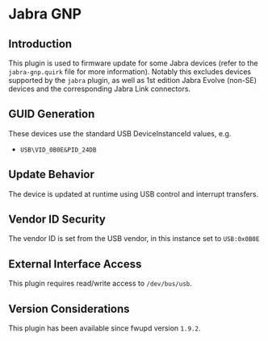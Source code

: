 # Jabra GNP

## Introduction

This plugin is used to firmware update for some Jabra devices
(refer to the `jabra-gnp.quirk` file for more information).
Notably this excludes devices supported by the `jabra` plugin,
as well as 1st edition Jabra Evolve (non-SE) devices and the
corresponding Jabra Link connectors.

## GUID Generation

These devices use the standard USB DeviceInstanceId values, e.g.

* `USB\VID_0B0E&PID_24DB`

## Update Behavior

The device is updated at runtime using USB control and interrupt transfers.

## Vendor ID Security

The vendor ID is set from the USB vendor, in this instance set to `USB:0x0B0E`

## External Interface Access

This plugin requires read/write access to `/dev/bus/usb`.

## Version Considerations

This plugin has been available since fwupd version `1.9.2`.
